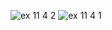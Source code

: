 ![ex 11 4 2](https://github.com/65030034/03376836-OOP-2566-Lab-11/assets/144875017/ad271a1a-67c2-4bca-8325-4748fbbbcac0)
![ex 11 4 1](https://github.com/65030034/03376836-OOP-2566-Lab-11/assets/144875017/d64ea0ec-2ace-4ffd-af77-237e0937a46a)
